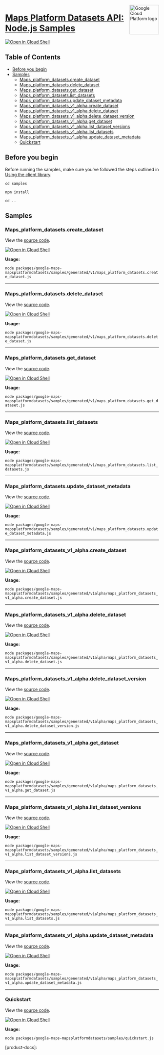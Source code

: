 [//]: # "This README.md file is auto-generated, all changes to this file will be lost."
[//]: # "To regenerate it, use `python -m synthtool`."
<img src="https://avatars2.githubusercontent.com/u/2810941?v=3&s=96" alt="Google Cloud Platform logo" title="Google Cloud Platform" align="right" height="96" width="96"/>

# [Maps Platform Datasets API: Node.js Samples](https://github.com/googleapis/google-cloud-node)

[![Open in Cloud Shell][shell_img]][shell_link]



## Table of Contents

* [Before you begin](#before-you-begin)
* [Samples](#samples)
  * [Maps_platform_datasets.create_dataset](#maps_platform_datasets.create_dataset)
  * [Maps_platform_datasets.delete_dataset](#maps_platform_datasets.delete_dataset)
  * [Maps_platform_datasets.get_dataset](#maps_platform_datasets.get_dataset)
  * [Maps_platform_datasets.list_datasets](#maps_platform_datasets.list_datasets)
  * [Maps_platform_datasets.update_dataset_metadata](#maps_platform_datasets.update_dataset_metadata)
  * [Maps_platform_datasets_v1_alpha.create_dataset](#maps_platform_datasets_v1_alpha.create_dataset)
  * [Maps_platform_datasets_v1_alpha.delete_dataset](#maps_platform_datasets_v1_alpha.delete_dataset)
  * [Maps_platform_datasets_v1_alpha.delete_dataset_version](#maps_platform_datasets_v1_alpha.delete_dataset_version)
  * [Maps_platform_datasets_v1_alpha.get_dataset](#maps_platform_datasets_v1_alpha.get_dataset)
  * [Maps_platform_datasets_v1_alpha.list_dataset_versions](#maps_platform_datasets_v1_alpha.list_dataset_versions)
  * [Maps_platform_datasets_v1_alpha.list_datasets](#maps_platform_datasets_v1_alpha.list_datasets)
  * [Maps_platform_datasets_v1_alpha.update_dataset_metadata](#maps_platform_datasets_v1_alpha.update_dataset_metadata)
  * [Quickstart](#quickstart)

## Before you begin

Before running the samples, make sure you've followed the steps outlined in
[Using the client library](https://github.com/googleapis/google-cloud-node#using-the-client-library).

`cd samples`

`npm install`

`cd ..`

## Samples



### Maps_platform_datasets.create_dataset

View the [source code](https://github.com/googleapis/google-cloud-node/blob/main/packages/google-maps-mapsplatformdatasets/samples/generated/v1/maps_platform_datasets.create_dataset.js).

[![Open in Cloud Shell][shell_img]](https://console.cloud.google.com/cloudshell/open?git_repo=https://github.com/googleapis/google-cloud-node&page=editor&open_in_editor=packages/google-maps-mapsplatformdatasets/samples/generated/v1/maps_platform_datasets.create_dataset.js,samples/README.md)

__Usage:__


`node packages/google-maps-mapsplatformdatasets/samples/generated/v1/maps_platform_datasets.create_dataset.js`


-----




### Maps_platform_datasets.delete_dataset

View the [source code](https://github.com/googleapis/google-cloud-node/blob/main/packages/google-maps-mapsplatformdatasets/samples/generated/v1/maps_platform_datasets.delete_dataset.js).

[![Open in Cloud Shell][shell_img]](https://console.cloud.google.com/cloudshell/open?git_repo=https://github.com/googleapis/google-cloud-node&page=editor&open_in_editor=packages/google-maps-mapsplatformdatasets/samples/generated/v1/maps_platform_datasets.delete_dataset.js,samples/README.md)

__Usage:__


`node packages/google-maps-mapsplatformdatasets/samples/generated/v1/maps_platform_datasets.delete_dataset.js`


-----




### Maps_platform_datasets.get_dataset

View the [source code](https://github.com/googleapis/google-cloud-node/blob/main/packages/google-maps-mapsplatformdatasets/samples/generated/v1/maps_platform_datasets.get_dataset.js).

[![Open in Cloud Shell][shell_img]](https://console.cloud.google.com/cloudshell/open?git_repo=https://github.com/googleapis/google-cloud-node&page=editor&open_in_editor=packages/google-maps-mapsplatformdatasets/samples/generated/v1/maps_platform_datasets.get_dataset.js,samples/README.md)

__Usage:__


`node packages/google-maps-mapsplatformdatasets/samples/generated/v1/maps_platform_datasets.get_dataset.js`


-----




### Maps_platform_datasets.list_datasets

View the [source code](https://github.com/googleapis/google-cloud-node/blob/main/packages/google-maps-mapsplatformdatasets/samples/generated/v1/maps_platform_datasets.list_datasets.js).

[![Open in Cloud Shell][shell_img]](https://console.cloud.google.com/cloudshell/open?git_repo=https://github.com/googleapis/google-cloud-node&page=editor&open_in_editor=packages/google-maps-mapsplatformdatasets/samples/generated/v1/maps_platform_datasets.list_datasets.js,samples/README.md)

__Usage:__


`node packages/google-maps-mapsplatformdatasets/samples/generated/v1/maps_platform_datasets.list_datasets.js`


-----




### Maps_platform_datasets.update_dataset_metadata

View the [source code](https://github.com/googleapis/google-cloud-node/blob/main/packages/google-maps-mapsplatformdatasets/samples/generated/v1/maps_platform_datasets.update_dataset_metadata.js).

[![Open in Cloud Shell][shell_img]](https://console.cloud.google.com/cloudshell/open?git_repo=https://github.com/googleapis/google-cloud-node&page=editor&open_in_editor=packages/google-maps-mapsplatformdatasets/samples/generated/v1/maps_platform_datasets.update_dataset_metadata.js,samples/README.md)

__Usage:__


`node packages/google-maps-mapsplatformdatasets/samples/generated/v1/maps_platform_datasets.update_dataset_metadata.js`


-----




### Maps_platform_datasets_v1_alpha.create_dataset

View the [source code](https://github.com/googleapis/google-cloud-node/blob/main/packages/google-maps-mapsplatformdatasets/samples/generated/v1alpha/maps_platform_datasets_v1_alpha.create_dataset.js).

[![Open in Cloud Shell][shell_img]](https://console.cloud.google.com/cloudshell/open?git_repo=https://github.com/googleapis/google-cloud-node&page=editor&open_in_editor=packages/google-maps-mapsplatformdatasets/samples/generated/v1alpha/maps_platform_datasets_v1_alpha.create_dataset.js,samples/README.md)

__Usage:__


`node packages/google-maps-mapsplatformdatasets/samples/generated/v1alpha/maps_platform_datasets_v1_alpha.create_dataset.js`


-----




### Maps_platform_datasets_v1_alpha.delete_dataset

View the [source code](https://github.com/googleapis/google-cloud-node/blob/main/packages/google-maps-mapsplatformdatasets/samples/generated/v1alpha/maps_platform_datasets_v1_alpha.delete_dataset.js).

[![Open in Cloud Shell][shell_img]](https://console.cloud.google.com/cloudshell/open?git_repo=https://github.com/googleapis/google-cloud-node&page=editor&open_in_editor=packages/google-maps-mapsplatformdatasets/samples/generated/v1alpha/maps_platform_datasets_v1_alpha.delete_dataset.js,samples/README.md)

__Usage:__


`node packages/google-maps-mapsplatformdatasets/samples/generated/v1alpha/maps_platform_datasets_v1_alpha.delete_dataset.js`


-----




### Maps_platform_datasets_v1_alpha.delete_dataset_version

View the [source code](https://github.com/googleapis/google-cloud-node/blob/main/packages/google-maps-mapsplatformdatasets/samples/generated/v1alpha/maps_platform_datasets_v1_alpha.delete_dataset_version.js).

[![Open in Cloud Shell][shell_img]](https://console.cloud.google.com/cloudshell/open?git_repo=https://github.com/googleapis/google-cloud-node&page=editor&open_in_editor=packages/google-maps-mapsplatformdatasets/samples/generated/v1alpha/maps_platform_datasets_v1_alpha.delete_dataset_version.js,samples/README.md)

__Usage:__


`node packages/google-maps-mapsplatformdatasets/samples/generated/v1alpha/maps_platform_datasets_v1_alpha.delete_dataset_version.js`


-----




### Maps_platform_datasets_v1_alpha.get_dataset

View the [source code](https://github.com/googleapis/google-cloud-node/blob/main/packages/google-maps-mapsplatformdatasets/samples/generated/v1alpha/maps_platform_datasets_v1_alpha.get_dataset.js).

[![Open in Cloud Shell][shell_img]](https://console.cloud.google.com/cloudshell/open?git_repo=https://github.com/googleapis/google-cloud-node&page=editor&open_in_editor=packages/google-maps-mapsplatformdatasets/samples/generated/v1alpha/maps_platform_datasets_v1_alpha.get_dataset.js,samples/README.md)

__Usage:__


`node packages/google-maps-mapsplatformdatasets/samples/generated/v1alpha/maps_platform_datasets_v1_alpha.get_dataset.js`


-----




### Maps_platform_datasets_v1_alpha.list_dataset_versions

View the [source code](https://github.com/googleapis/google-cloud-node/blob/main/packages/google-maps-mapsplatformdatasets/samples/generated/v1alpha/maps_platform_datasets_v1_alpha.list_dataset_versions.js).

[![Open in Cloud Shell][shell_img]](https://console.cloud.google.com/cloudshell/open?git_repo=https://github.com/googleapis/google-cloud-node&page=editor&open_in_editor=packages/google-maps-mapsplatformdatasets/samples/generated/v1alpha/maps_platform_datasets_v1_alpha.list_dataset_versions.js,samples/README.md)

__Usage:__


`node packages/google-maps-mapsplatformdatasets/samples/generated/v1alpha/maps_platform_datasets_v1_alpha.list_dataset_versions.js`


-----




### Maps_platform_datasets_v1_alpha.list_datasets

View the [source code](https://github.com/googleapis/google-cloud-node/blob/main/packages/google-maps-mapsplatformdatasets/samples/generated/v1alpha/maps_platform_datasets_v1_alpha.list_datasets.js).

[![Open in Cloud Shell][shell_img]](https://console.cloud.google.com/cloudshell/open?git_repo=https://github.com/googleapis/google-cloud-node&page=editor&open_in_editor=packages/google-maps-mapsplatformdatasets/samples/generated/v1alpha/maps_platform_datasets_v1_alpha.list_datasets.js,samples/README.md)

__Usage:__


`node packages/google-maps-mapsplatformdatasets/samples/generated/v1alpha/maps_platform_datasets_v1_alpha.list_datasets.js`


-----




### Maps_platform_datasets_v1_alpha.update_dataset_metadata

View the [source code](https://github.com/googleapis/google-cloud-node/blob/main/packages/google-maps-mapsplatformdatasets/samples/generated/v1alpha/maps_platform_datasets_v1_alpha.update_dataset_metadata.js).

[![Open in Cloud Shell][shell_img]](https://console.cloud.google.com/cloudshell/open?git_repo=https://github.com/googleapis/google-cloud-node&page=editor&open_in_editor=packages/google-maps-mapsplatformdatasets/samples/generated/v1alpha/maps_platform_datasets_v1_alpha.update_dataset_metadata.js,samples/README.md)

__Usage:__


`node packages/google-maps-mapsplatformdatasets/samples/generated/v1alpha/maps_platform_datasets_v1_alpha.update_dataset_metadata.js`


-----




### Quickstart

View the [source code](https://github.com/googleapis/google-cloud-node/blob/main/packages/google-maps-mapsplatformdatasets/samples/quickstart.js).

[![Open in Cloud Shell][shell_img]](https://console.cloud.google.com/cloudshell/open?git_repo=https://github.com/googleapis/google-cloud-node&page=editor&open_in_editor=packages/google-maps-mapsplatformdatasets/samples/quickstart.js,samples/README.md)

__Usage:__


`node packages/google-maps-mapsplatformdatasets/samples/quickstart.js`






[shell_img]: https://gstatic.com/cloudssh/images/open-btn.png
[shell_link]: https://console.cloud.google.com/cloudshell/open?git_repo=https://github.com/googleapis/google-cloud-node&page=editor&open_in_editor=samples/README.md
[product-docs]: 
